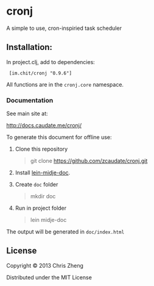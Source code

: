 # cronj

A simple to use, cron-inspiried task scheduler

## Installation:

In project.clj, add to dependencies:

     [im.chit/cronj "0.9.6"]

All functions are in the `cronj.core` namespace.

### Documentation

See main site at:

http://docs.caudate.me/cronj/

To generate this document for offline use: 

  1. Clone this repository
  
      > git clone https://github.com/zcaudate/cronj.git
  
  2. Install [lein-midje-doc](http://docs.caudate.me/lein-midje-doc). 
  
  3. Create `doc` folder
      > mkdir doc

  4. Run in project folder
  
      > lein midje-doc

The output will be generated in `doc/index.html`


## License
Copyright © 2013 Chris Zheng

Distributed under the MIT License
